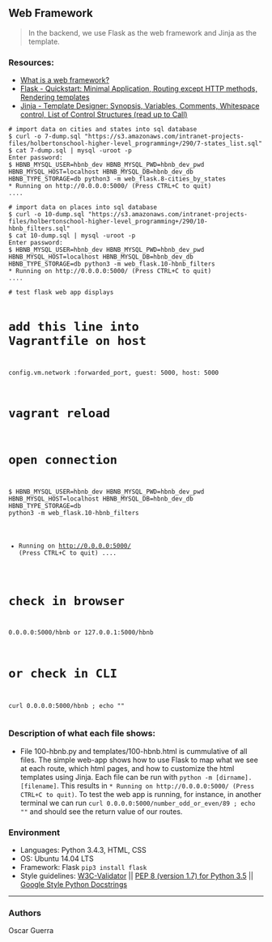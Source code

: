 <h2 dir="auto">Web Framework</h2>
<blockquote>
<p dir="auto">In the backend, we use Flask as the web framework and Jinja as the template.</p>
</blockquote>
<h3 dir="auto"><a id="user-content-resources" class="anchor" href="https://github.com/MelissaN/AirBnB_clone_v2#resources" aria-hidden="true"></a>Resources:</h3>
<ul dir="auto">
<li><a href="https://jeffknupp.com/blog/2014/03/03/what-is-a-web-framework/" rel="nofollow">What is a web framework?</a></li>
<li><a href="http://flask.pocoo.org/docs/1.0/quickstart/" rel="nofollow">Flask - Quickstart: Minimal Application, Routing except HTTP methods, Rendering templates</a></li>
<li><a href="http://jinja.pocoo.org/docs/2.9/templates/" rel="nofollow">Jinja - Template Designer: Synopsis, Variables, Comments, Whitespace control, List of Control Structures (read up to Call)</a></li>
</ul>
<div class="snippet-clipboard-content notranslate position-relative overflow-auto">
<pre class="notranslate"><code># import data on cities and states into sql database
$ curl -o 7-dump.sql "https://s3.amazonaws.com/intranet-projects-files/holbertonschool-higher-level_programming+/290/7-states_list.sql"
$ cat 7-dump.sql | mysql -uroot -p
Enter password: 
$ HBNB_MYSQL_USER=hbnb_dev HBNB_MYSQL_PWD=hbnb_dev_pwd HBNB_MYSQL_HOST=localhost HBNB_MYSQL_DB=hbnb_dev_db HBNB_TYPE_STORAGE=db python3 -m web_flask.8-cities_by_states
* Running on http://0.0.0.0:5000/ (Press CTRL+C to quit)
....
</code></pre>
<div class="snippet-clipboard-content notranslate position-relative overflow-auto">
<pre class="notranslate"><code># import data on places into sql database
$ curl -o 10-dump.sql "https://s3.amazonaws.com/intranet-projects-files/holbertonschool-higher-level_programming+/290/10-hbnb_filters.sql"
$ cat 10-dump.sql | mysql -uroot -p
Enter password: 
$ HBNB_MYSQL_USER=hbnb_dev HBNB_MYSQL_PWD=hbnb_dev_pwd HBNB_MYSQL_HOST=localhost HBNB_MYSQL_DB=hbnb_dev_db HBNB_TYPE_STORAGE=db python3 -m web_flask.10-hbnb_filters
* Running on http://0.0.0.0:5000/ (Press CTRL+C to quit)
....
</code></pre>
<div class="snippet-clipboard-content notranslate position-relative overflow-auto">
<pre class="notranslate"><code># test flask web app displays

# add this line into Vagrantfile on host
config.vm.network :forwarded_port, guest: 5000, host: 5000

# vagrant reload

# open connection
$ HBNB_MYSQL_USER=hbnb_dev HBNB_MYSQL_PWD=hbnb_dev_pwd HBNB_MYSQL_HOST=localhost HBNB_MYSQL_DB=hbnb_dev_db HBNB_TYPE_STORAGE=db python3 -m web_flask.10-hbnb_filters
* Running on http://0.0.0.0:5000/ (Press CTRL+C to quit)
....

# check in browser
0.0.0.0:5000/hbnb or 127.0.0.1:5000/hbnb

# or check in CLI
curl 0.0.0.0:5000/hbnb ; echo ""
</code></pre>
<h3 dir="auto"><a id="user-content-description-of-what-each-file-shows" class="anchor" href="https://github.com/MelissaN/AirBnB_clone_v2#description-of-what-each-file-shows" aria-hidden="true"></a>Description of what each file shows:</h3>
<ul dir="auto">
<li>File 100-hbnb.py and templates/100-hbnb.html is cummulative of all files. The simple web-app shows how to use Flask to map what we see at each route, which html pages, and how to customize the html templates using Jinja. Each file can be run with <code>python -m [dirname].[filename]</code>. This results in <code>* Running on http://0.0.0.0:5000/ (Press CTRL+C to quit)</code>. To test the web app is running, for instance, in another terminal we can run <code>curl 0.0.0.0:5000/number_odd_or_even/89 ; echo ""</code> and should see the return value of our routes.</li>
</ul>
<h3 dir="auto"><a id="user-content-environment" class="anchor" href="https://github.com/MelissaN/AirBnB_clone_v2#environment" aria-hidden="true"></a>Environment</h3>
<ul dir="auto">
<li>Languages: Python 3.4.3, HTML, CSS</li>
<li>OS: Ubuntu 14.04 LTS</li>
<li>Framework: Flask <code>pip3 install flask</code></li>
<li>Style guidelines: <a href="https://github.com/holbertonschool/W3C-Validator">W3C-Validator</a> || <a href="https://www.python.org/dev/peps/pep-0008/" rel="nofollow">PEP 8 (version 1.7) for Python 3.5</a> || <a href="http://sphinxcontrib-napoleon.readthedocs.io/en/latest/example_google.html" rel="nofollow">Google Style Python Docstrings</a></li>
</ul>
<hr />
<h3 dir="auto"><a id="user-content-authors" class="anchor" href="https://github.com/MelissaN/AirBnB_clone_v2#authors" aria-hidden="true"></a>Authors</h3>
<p dir="auto">Oscar Guerra</p>
</div>
</div>
</div>